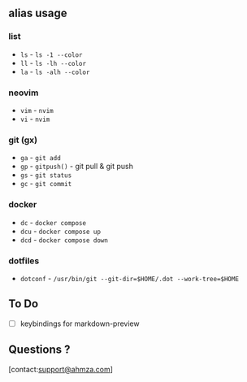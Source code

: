 ## alias usage

### list
- `ls` - `ls -1 --color`
- `ll` - `ls -lh --color`
- `la` - `ls -alh --color`

### neovim
- `vim` - `nvim`
- `vi` - `nvim`

### git (gx)
- `ga` - `git add`
- `gp` - `gitpush()` - git pull & git push
- `gs` - `git status`
- `gc` - `git commit`

### docker
- `dc` - `docker compose`
- `dcu` - `docker compose up`
- `dcd` - `docker compose down`

### dotfiles
- `dotconf` - `/usr/bin/git --git-dir=$HOME/.dot --work-tree=$HOME`

## To Do
- [ ] keybindings for markdown-preview

## Questions ?
[contact:support@ahmza.com]
